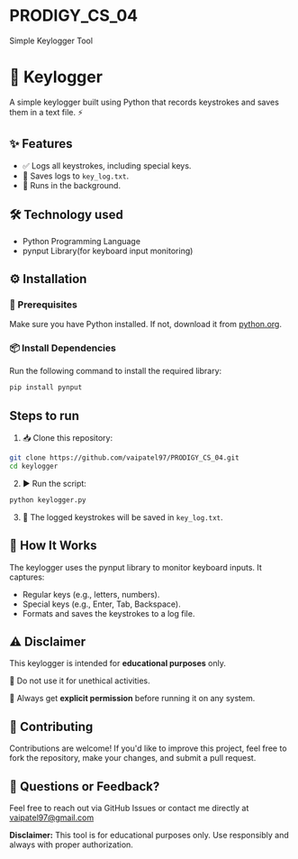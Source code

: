 # PRODIGY_CS_04
Simple Keylogger Tool
# 🔑 Keylogger

A simple keylogger built using Python that records keystrokes and saves them in a text file. ⚡

## ✨ Features
- ✅ Logs all keystrokes, including special keys.
- 📂 Saves logs to `key_log.txt`.
- 🔄 Runs in the background.

##   🛠️ Technology used
 - Python Programming Language
 - pynput Library(for keyboard input monitoring)

## ⚙️ Installation
### 📌 Prerequisites
Make sure you have Python installed. If not, download it from [python.org](https://www.python.org/).

### 📦 Install Dependencies
Run the following command to install the required library:
```bash
pip install pynput
```

## Steps to run 
1. 📥 Clone this repository:
```bash
git clone https://github.com/vaipatel97/PRODIGY_CS_04.git
cd keylogger
```
2. ▶️ Run the script:
```bash
python keylogger.py
```
3. 📜 The logged keystrokes will be saved in `key_log.txt`.

## 📖 How It Works
The keylogger uses the pynput library to monitor keyboard inputs. It captures:

- Regular keys (e.g., letters, numbers).
- Special keys (e.g., Enter, Tab, Backspace).
- Formats and saves the keystrokes to a log file.

## ⚠️ Disclaimer
This keylogger is intended for **educational purposes** only. 

🏫 Do not use it for unethical activities. 

🚫 Always get **explicit permission** before running it on any system.

## 🤝 Contributing
Contributions are welcome! If you'd like to improve this project, feel free to fork the repository, make your changes, and submit a pull request.

## 💬 Questions or Feedback?
Feel free to reach out via GitHub Issues or contact me directly at vaipatel97@gmail.com

**Disclaimer:** This tool is for educational purposes only. Use responsibly and always with proper authorization.

